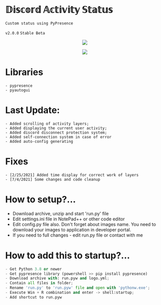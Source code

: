 # 𝔻𝕚𝕤𝕔𝕠𝕣𝕕 𝔸𝕔𝕥𝕚𝕧𝕚𝕥𝕪 𝕊𝕥𝕒𝕥𝕦𝕤
`Custom status using PyPresence`

<p></p>

`v2.0.0`
`Stable Beta`
<p align="center">
<img src="https://sun9-23.userapi.com/impg/u25BZCE9dZR3bF1mQLaFzo0_Zu9Euw2FyMPdXA/Hz4KUu5Q_4k.jpg?size=876x357&quality=96&sign=c65678635479bb74292e74b615914f4c&type=album">
</p>
<p align="center">
<img src="https://camo.githubusercontent.com/30c5419219870859a1960a2673a8fddef9dbe1f0b7f90d8efec01ff62e86950a/68747470733a2f2f696d672e736869656c64732e696f2f6769746875622f6c616e6775616765732f746f702f7177657274797175657274792f707970726573656e63652e7376673f7374796c653d666f722d7468652d6261646765">
</p>

# Libraries
```
- pypresence
- pyautogui
```

# Last Update:
```
- Added scrolling of activity layers;
- Added displaying the current user activity;
- Added discord disconnect protection system;
- Added self-connection system in case of error
- Added auto-config generating
```

# Fixes
```
- [2/25/2021] Added time display for correct work of layers
- [7/4/2021] Some changes and code cleanup
```
# How to setup?...
- Download archive, unzip and start 'run.py' file
- Edit settings.ini file in NotePad++ or other code editor
- Edit config.py file also. Don't forget about images name. You need to download your images to application in developer portal.
- If you need to full changes - edit run.py file or contact with me

# How to add this to startup?... 
```python
- Get Python 3.8 or newer
- Get pypresence library (powershell >> pip install pypresence)
- Download archive with: run.pyw and logo.yml;
- Contain all files in folder;
- Rename 'run.py' to 'run.pyw' file and open with 'pythonw.exe';
- Execute Win + R combination and enter -> shell:startup;
- Add shortcut to run.pyw
```